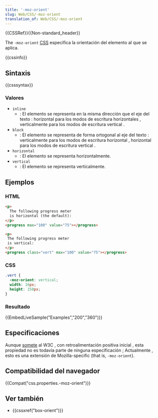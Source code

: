 ```yaml
---
title: '-moz-orient'
slug: Web/CSS/-moz-orient
translation_of: Web/CSS/-moz-orient
---
```


{{CSSRef}}{{Non-standard_header}}

The `-moz-orient` [CSS](/es/docs/Web/CSS) especifica la orientación del elemento al que se aplica.

{{cssinfo}}

## Sintaxis

{{csssyntax}}

### Valores

- `inline`
  - : El elemento se representa en la misma dirección que el eje del texto : horizontal para los modos de escritura horizontales , verticalmente para los modos de escritura vertical .
- `block`
  - : El elemento se representa de forma ortogonal al eje del texto : verticalmente para los modos de escritura horizontal , horizontal para los modos de escritura vertical .
- `horizontal`
  - : El elemento se representa horizontalmente.
- `vertical`
  - : El elemento se representa verticalmente.

## Ejemplos

### HTML

```html
<p>
  The following progress meter
  is horizontal (the default):
</p>
<progress max="100" value="75"></progress>

<p>
 The following progress meter
 is vertical:
</p>
<progress class="vert" max="100" value="75"></progress>
```

### CSS

```css
.vert {
  -moz-orient: vertical;
  width: 16px;
  height: 150px;
}
```

### Resultado

{{EmbedLiveSample("Examples","200","360")}}

## Especificaciones

Aunque [somete](https://lists.w3.org/Archives/Public/www-style/2014Jun/0396.html) al W3C , con retroalimentación positiva inicial , esta propiedad no es todavía parte de ninguna especificación ; Actualmente , esto es una extensión de Mozilla-specific (that is, `-moz-orient`).

## Compatibilidad del navegador

{{Compat("css.properties.-moz-orient")}}

## Ver también

- {{cssxref("box-orient")}}
